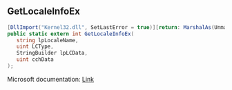 ## GetLocaleInfoEx

```csharp
[DllImport("Kernel32.dll", SetLastError = true)][return: MarshalAs(UnmanagedType.U4)]
public static extern int GetLocaleInfoEx(
   string lpLocaleName,
   uint LCType,
   StringBuilder lpLCData,
   uint cchData
);
```

Microsoft documentation: [Link](https://docs.microsoft.com/en-us/windows/win32/api/winnls/nf-winnls-getlocaleinfoex)
